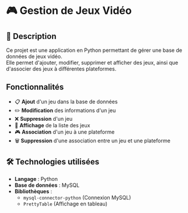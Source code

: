 # 🎮 Gestion de Jeux Vidéo

## 📖 Description
Ce projet est une application en Python permettant de gérer une base de données de jeux vidéo.  
Elle permet d'ajouter, modifier, supprimer et afficher des jeux, ainsi que d'associer des jeux à différentes plateformes.  

##  Fonctionnalités
- 📋 **Ajout** d'un jeu dans la base de données  
- ✏️ **Modification** des informations d'un jeu  
- ❌ **Suppression** d'un jeu  
- 👀 **Affichage** de la liste des jeux  
- 🎮 **Association** d'un jeu à une plateforme  
- 🗑️ **Suppression** d'une association entre un jeu et une plateforme  

## 🛠️ Technologies utilisées
- **Langage** : Python  
- **Base de données** : MySQL  
- **Bibliothèques** :  
  - `mysql-connector-python` (Connexion MySQL)  
  - `PrettyTable` (Affichage en tableau)  


